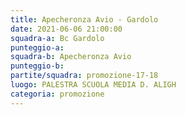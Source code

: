 ```yaml
---
title: Apecheronza Avio - Gardolo
date: 2021-06-06 21:00:00
squadra-a: Bc Gardolo
punteggio-a: 
squadra-b: Apecheronza Avio
punteggio-b: 
partite/squadra: promozione-17-18
luogo: PALESTRA SCUOLA MEDIA D. ALIGH
categoria: promozione
---
```

